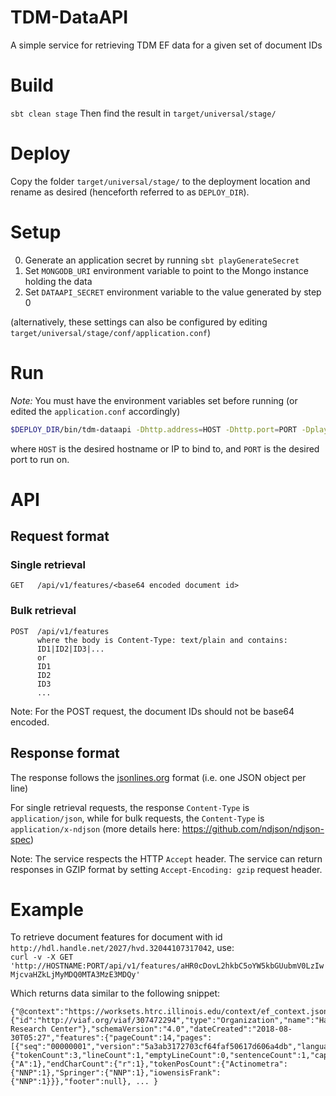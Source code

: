 # TDM-DataAPI
A simple service for retrieving TDM EF data for a given set of document IDs

# Build
`sbt clean stage`
Then find the result in `target/universal/stage/`

# Deploy
Copy the folder `target/universal/stage/` to the deployment location and rename as desired (henceforth referred to as `DEPLOY_DIR`).

# Setup
0. Generate an application secret by running `sbt playGenerateSecret`
1. Set `MONGODB_URI` environment variable to point to the Mongo instance holding the data
2. Set `DATAAPI_SECRET` environment variable to the value generated by step 0

(alternatively, these settings can also be configured by editing `target/universal/stage/conf/application.conf`)

# Run
*Note:* You must have the environment variables set before running (or edited the `application.conf` accordingly)
```bash
$DEPLOY_DIR/bin/tdm-dataapi -Dhttp.address=HOST -Dhttp.port=PORT -Dplay.http.context=/api
```
where `HOST` is the desired hostname or IP to bind to, and `PORT` is the desired port to run on.

# API

## Request format
### Single retrieval
```
GET   /api/v1/features/<base64 encoded document id>
```
### Bulk retrieval
```
POST  /api/v1/features
      where the body is Content-Type: text/plain and contains:
      ID1|ID2|ID3|...
      or
      ID1
      ID2
      ID3
      ...
```
Note: For the POST request, the document IDs should not be base64 encoded.

## Response format
The response follows the [jsonlines.org](jsonlines.org) format (i.e. one JSON object per line)

For single retrieval requests, the response `Content-Type` is `application/json`, while for bulk requests, 
the `Content-Type` is `application/x-ndjson` (more details here: https://github.com/ndjson/ndjson-spec)

Note: The service respects the HTTP `Accept` header.
      The service can return responses in GZIP format by setting `Accept-Encoding: gzip` request header.

# Example

To retrieve document features for document with id `http://hdl.handle.net/2027/hvd.32044107317042`, use:  
`curl -v -X GET 'http://HOSTNAME:PORT/api/v1/features/aHR0cDovL2hkbC5oYW5kbGUubmV0LzIwMjcvaHZkLjMyMDQ0MTA3MzE3MDQy'`

Which returns data similar to the following snippet:
```
{"@context":"https://worksets.htrc.illinois.edu/context/ef_context.json","type":"Dataset","creator":{"id":"http://viaf.org/viaf/307472294","type":"Organization","name":"HathiTrust Research Center"},"schemaVersion":"4.0","dateCreated":"2018-08-30T05:27","features":{"pageCount":14,"pages":[{"seq":"00000001","version":"5a3ab3172703cf64faf50617d606a4db","language":"en","tokenCount":3,"lineCount":1,"emptyLineCount":0,"sentenceCount":1,"header":null,"body":{"tokenCount":3,"lineCount":1,"emptyLineCount":0,"sentenceCount":1,"capAlphaSeq":1,"beginCharCount":{"A":1},"endCharCount":{"r":1},"tokenPosCount":{"Actinometra":{"NNP":1},"Springer":{"NNP":1},"iowensisFrank":{"NNP":1}}},"footer":null}, ... }
```
